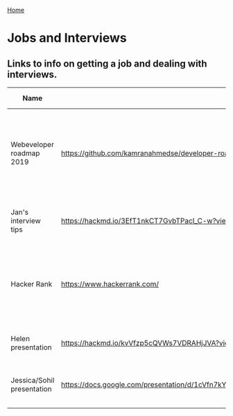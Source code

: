 [Home](../README.md)

# Jobs and Interviews

## Links to info on getting a job and dealing with interviews.

| Name          | Link          | What is it?  | Tip from
|---------------|---------------|--------------|--------------|
| Webeveloper roadmap 2019 | https://github.com/kamranahmedse/developer-roadmap | Roadmap to becoming a web developer in 2019 (front-end, back-end and devOps versions included) | Pat
| Jan's interview tips | https://hackmd.io/3EfT1nkCT7GvbTPacI_C-w?view | Jan's musings and tips on the FAC jobs process | Jan FAC17
| Hacker Rank | https://www.hackerrank.com/ | Similar to CodeWars but a bit more structured and lots of explicitly interview type q's | Gillian
| Helen presentation | https://hackmd.io/kvVfzp5cQVWs7VDRAHjJVA?view | Job preparation tips presentation | Helen (FAC13)
| Jessica/Sohil presentation | https://docs.google.com/presentation/d/1cVfn7kYvJ4YFm646RUO8Deiff9Lnk12Fc_hFmdKpfAM/edit#slide=id.g6bb53f8e9f_1_0 | Interview process | Jessica (FAC10) and Sohil (FAC6)
